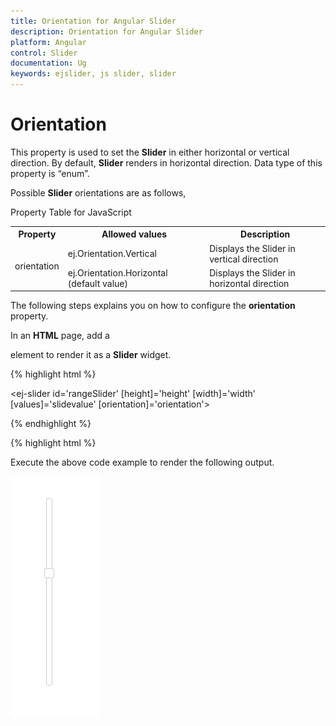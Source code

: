 ```yaml
---
title: Orientation for Angular Slider
description: Orientation for Angular Slider
platform: Angular
control: Slider
documentation: Ug
keywords: ejslider, js slider, slider
---
```


# Orientation

This property is used to set the **Slider** in either horizontal or vertical direction. By default, **Slider** renders in horizontal direction. Data type of this property is “enum”.

Possible **Slider** orientations are as follows,

Property Table for JavaScript

<table>
<tr>
<th>
Property</th><th>
Allowed values</th><th>
Description</th></tr>
<tr>
<td rowspan = "2">
orientation</td><td>
ej.Orientation.Vertical</td><td>
Displays the Slider in vertical direction</td></tr>
<tr>
<td>
ej.Orientation.Horizontal (default value)</td><td>
Displays the Slider in horizontal direction</td></tr>
</table>


The following steps explains you on how to configure the **orientation** property.

In an **HTML** page, add a **<div>** element to render it as a **Slider** widget.


{% highlight html %}

<ej-slider id='rangeSlider' [height]='height' [width]='width' [values]='slidevalue' [orientation]='orientation'></ej-slider>

{% endhighlight %}

{% highlight html %}

 <script>

import { Component } from '@angular/core';
import { SliderModule } from '@syncfusion/ej2-ng-inputs';

@Component({
    selector: 'control-content',
    templateUrl: 'app/components/slider/slider.component.html'',
})
export class DefaultSliderComponent {
    public slidevalue: number = 60; 
    public height: number = 16;
    public width: number = 150;
    public orientation:'vertical';
}
</script>

Execute the above code example to render the following output.

![](Orientation_images/orientation_img1.png) 



